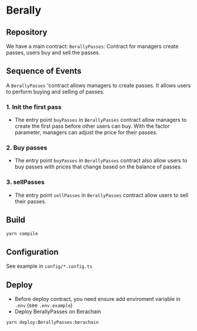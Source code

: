 # Berally
## Repository
We have a main contract:
`BerallyPasses`: Contract for managers create passes, users buy and sell the passes.

## Sequence of Events
A `BerallyPasses` 'contract allows managers to create passes. It allows users to perform buying and selling of passes.

### 1. Init the first pass
* The entry point `buyPasses` in `BerallyPasses` contract allow managers to create the first pass before other users can buy. With the factor parameter, managers can adjust the price for their passes.

### 2. Buy passes
* The entry point `buyPasses` in `BerallyPasses` contract also allow users to buy passes with prices that change based on the balance of passes.

### 3. sellPasses
* The entry point `sellPasses` in `BerallyPasses` contract allow users to sell their passes.

## Build
```bash
yarn compile
```

## Configuration
See example in `config/*.config.ts`

## Deploy
* Before deploy contract, you need ensure add enviroment variable in `.env` (see `.env.example`)
* Deploy BerallyPasses on Berachain
```bash
yarn deploy:BerallyPasses:berachain
```

